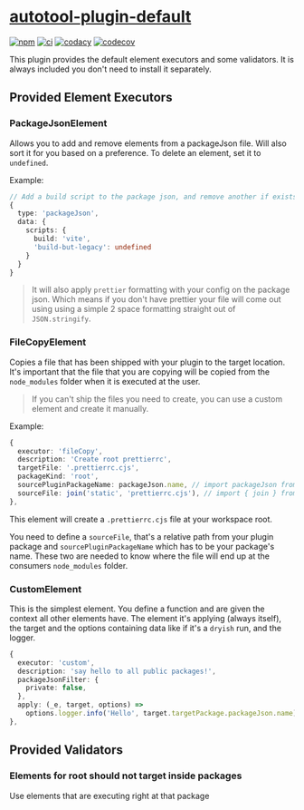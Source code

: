 # [autotool-plugin-default](https://github.com/AlexAegis/autotool/tree/master/packages/autotool-plugin-default)

[![npm](https://img.shields.io/npm/v/@alexaegis/autotool/latest)](https://www.npmjs.com/package/@alexaegis/autotool)
[![ci](https://github.com/AlexAegis/autotool/actions/workflows/cicd.yml/badge.svg)](https://github.com/AlexAegis/autotool/actions/workflows/cicd.yml)
[![codacy](https://app.codacy.com/project/badge/Grade/a040168fa1e244debb0d1bbafcace38f)](https://app.codacy.com/gh/AlexAegis/autotool/dashboard?utm_source=gh&utm_medium=referral&utm_content=&utm_campaign=Badge_grade)
[![codecov](https://codecov.io/gh/AlexAegis/autotool/branch/master/graph/badge.svg?token=kw8ZeoPbUh)](https://codecov.io/gh/AlexAegis/autotool)

This plugin provides the default element executors and some validators. It is
always included you don't need to install it separately.

## Provided Element Executors

### PackageJsonElement

Allows you to add and remove elements from a packageJson file. Will also sort it
for you based on a preference. To delete an element, set it to `undefined`.

Example:

```ts
// Add a build script to the package json, and remove another if exists
{
  type: 'packageJson',
  data: {
    scripts: {
      build: 'vite',
      'build-but-legacy': undefined
    }
  }
}
```

> It will also apply `prettier` formatting with your config on the package json.
> Which means if you don't have prettier your file will come out using using a
> simple 2 space formatting straight out of `JSON.stringify`.

### FileCopyElement

Copies a file that has been shipped with your plugin to the target location.
It's important that the file that you are copying will be copied from the
`node_modules` folder when it is executed at the user.

> If you can't ship the files you need to create, you can use a custom element
> and create it manually.

Example:

```ts
{
  executor: 'fileCopy',
  description: 'Create root prettierrc',
  targetFile: '.prettierrc.cjs',
  packageKind: 'root',
  sourcePluginPackageName: packageJson.name, // import packageJson from '../package.json';
  sourceFile: join('static', 'prettierrc.cjs'), // import { join } from 'node:path';
},
```

This element will create a `.prettierrc.cjs` file at your workspace root.

You need to define a `sourceFile`, that's a relative path from your plugin
package and `sourcePluginPackageName` which has to be your package's name. These
two are needed to know where the file will end up at the consumers
`node_modules` folder.

### CustomElement

This is the simplest element. You define a function and are given the context
all other elements have. The element it's applying (always itself), the target
and the options containing data like if it's a `dryish` run, and the logger.

```ts
{
  executor: 'custom',
  description: 'say hello to all public packages!',
  packageJsonFilter: {
    private: false,
  },
  apply: (_e, target, options) =>
    options.logger.info('Hello', target.targetPackage.packageJson.name),
},
```

## Provided Validators

### Elements for root should not target inside packages

Use elements that are executing right at that package
